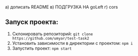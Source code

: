 а) дописать README
в) ПОДГРУЗКА НА goLeft
г) cors

## Запуск проекта:

1) Склонировать репозиторий:
`git clone https://github.com/umyar/test-task2`
2) Установить зависимости в директории с проектом: `npm i`
3) Запустить проект: `npm start`

